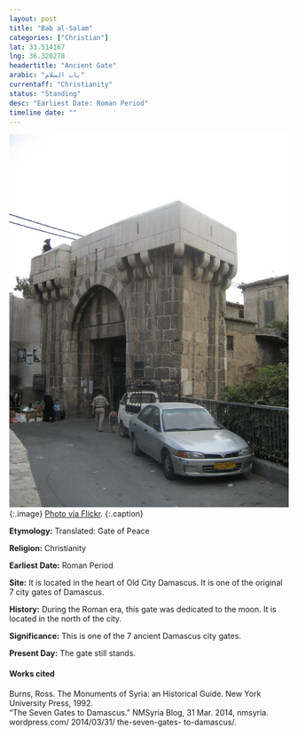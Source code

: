 ```yaml
---
layout: post
title: "Bab al-Salam"
categories: ["Christian"]
lat: 33.514167
lng: 36.320278
headertitle: "Ancient Gate"
arabic: "باب السلام‎"
currentaff: "Christianity"
status: "Standing"
desc: "Earliest Date: Roman Period"
timeline date: ""
---
```

![Bab al-Salam](images/salam.jpeg)
   {:.image}
[Photo via Flickr](https://www.flickr.com/photos/woutervv/3019578455).
   {:.caption}

**Etymology:** Translated: Gate of Peace 

**Religion:** Christianity

**Earliest Date:** Roman Period

**Site:** It is located in the heart of Old City Damascus. It is one of the original 7 city gates of Damascus.

**History:** During the Roman era, this gate was dedicated to the moon. It is located in the north of the city. 

**Significance:** This is one of the 7 ancient Damascus city gates. 

**Present Day:** The gate still stands.

#### Works cited

Burns, Ross. The Monuments of Syria: an Historical Guide. New York University Press, 1992.  
“The Seven Gates to Damascus.” NMSyria Blog, 31 Mar. 2014, nmsyria. wordpress.com/ 2014/03/31/ the-seven-gates- to-damascus/.